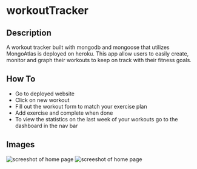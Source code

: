 # workoutTracker

## Description

A workout tracker built with mongodb and mongoose that utilizes MongoAtlas is deployed on heroku. This app allow users to easily create, monitor and graph their workouts to keep on track with their fitness goals.

## How To
- Go to deployed website
- Click on new workout
- Fill out the workout form to match your exercise plan
- Add exercise and complete when done
- To view the statistics on the last week of your workouts go to the dashboard in the nav bar

## Images

![screeshot of home page](public/images/homepage-screenshot.PNG)
![screeshot of home page](public/images/homepage-screenshot.PNG)